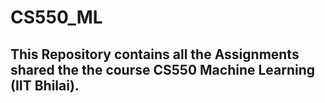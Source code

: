 # CS550_ML
## This Repository contains all the Assignments shared the the course CS550 Machine Learning (IIT Bhilai).